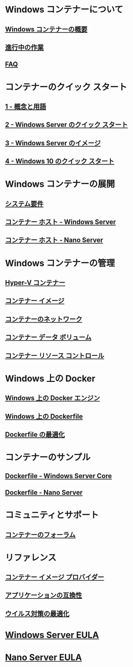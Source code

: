 # Windows コンテナーについて
## [Windows コンテナーの概要](about/about_overview.md)
## [進行中の作業](about/work_in_progress.md)
## [FAQ](about/faq.md)

# コンテナーのクイック スタート
## [1 - 概念と用語](quick_start/quick_start.md)
## [2 - Windows Server のクイック スタート](quick_start/quick_start_windows_server.md)
## [3 - Windows Server のイメージ](quick_start/quick_start_images.md)
## [4 - Windows 10 のクイック スタート](quick_start/quick_start_windows_10.md)

# Windows コンテナーの展開
## [システム要件](deployment/system_requirements.md)
## [コンテナー ホスト - Windows Server](deployment/deployment.md)
## [コンテナー ホスト - Nano Server](deployment/deployment_nano.md)

# Windows コンテナーの管理
## [Hyper-V コンテナー](management/hyperv_container.md)
## [コンテナー イメージ](management/manage_images.md)
## [コンテナーのネットワーク](management/container_networking.md)
## [コンテナー データ ボリューム](management/manage_data.md)
## [コンテナー リソース コントロール](management/manage_resources.md)

# Windows 上の Docker
## [Windows 上の Docker エンジン](deployment/docker_windows.md)
## [Windows 上の Dockerfile](docker/manage_windows_dockerfile.md)
## [Dockerfile の最適化](docker/optimize_windows_dockerfile.md)

# コンテナーのサンプル
## [Dockerfile - Windows Server Core](https://github.com/Microsoft/Virtualization-Documentation/tree/master/windows-container-samples/windowsservercore)
## [Dockerfile - Nano Server](https://github.com/Microsoft/Virtualization-Documentation/tree/master/windows-container-samples/nanoserver)

# コミュニティとサポート
## [コンテナーのフォーラム](https://social.msdn.microsoft.com/Forums/en-US/home?forum=windowscontainers)

# リファレンス
## [コンテナー イメージ プロバイダー](https://github.com/PowerShell/ContainerProvider)
## [アプリケーションの互換性](reference/app_compat.md)
## [ウイルス対策の最適化](https://msdn.microsoft.com/en-us/windows/hardware/drivers/ifs/anti-virus-optimization-for-windows-containers)
# [Windows Server EULA](EULA.md)
# [Nano Server EULA](Nano_EULA.md)



<!--HONumber=Jun16_HO1-->


